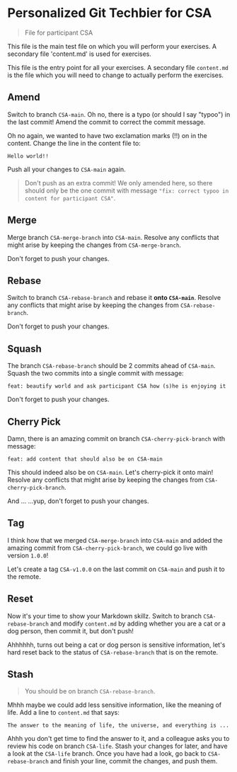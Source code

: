 # Personalized Git Techbier for CSA

> File for participant CSA

This file is the main test file on which you will perform your exercises. A
secondary file 'content.md' is used for  exercises.

This file is the entry point for all your exercises. A secondary file
`content.md` is the file which you will need to change to actually perform the
exercises.

## Amend

Switch to branch `CSA-main`. Oh no, there is a typo (or should I say "typoo") in
the last commit! Amend the commit to correct the commit message.

Oh no again, we wanted to have two exclamation marks (!!) on in the content.
Change the line in the content file to:

```
Hello world!!
```

Push all your changes to `CSA-main` again.

> Don't push as an extra commit! We only amended here, so there should only be
> the one commit with message
> `"fix: correct typoo in content for participant CSA"`.

## Merge

Merge branch `CSA-merge-branch` into `CSA-main`. Resolve any conflicts that might arise
by keeping the changes from `CSA-merge-branch`.

Don't forget to push your changes.

## Rebase

Switch to branch `CSA-rebase-branch` and rebase it **onto `CSA-main`**. Resolve any
conflicts that might arise by keeping the changes from `CSA-rebase-branch`.

Don't forget to push your changes.

## Squash

The branch `CSA-rebase-branch` should be 2 commits ahead of `CSA-main`. Squash the two
commits into a single commit with message:

```
feat: beautify world and ask participant CSA how (s)he is enjoying it
```

Don't forget to push your changes.

## Cherry Pick

Damn, there is an amazing commit on branch `CSA-cherry-pick-branch` with message:

```
feat: add content that should also be on CSA-main
```

This should indeed also be on `CSA-main`. Let's cherry-pick it onto main! Resolve
any conflicts that might arise by keeping the changes from `CSA-cherry-pick-branch`.

And ...
...yup, don't forget to push your changes.

## Tag

I think how that we merged `CSA-merge-branch` into `CSA-main` and added the amazing
commit from `CSA-cherry-pick-branch`, we could go live with version `1.0.0`!

Let's create a tag `CSA-v1.0.0` on the last commit on `CSA-main` and push it to the
remote.

## Reset

Now it's your time to show your Markdown skillz. Switch to branch `CSA-rebase-branch`
and modify `content.md` by adding whether you are a cat or a dog person, then
commit it, but don't push!

Ahhhhhh, turns out being a cat or dog person is sensitive information, let's
hard reset back to the status of `CSA-rebase-branch` that is on the remote.

## Stash

> You should be on branch `CSA-rebase-branch`.

Mhhh maybe we could add less sensitive information, like the meaning of life.
Add a line to `content.md` that says:

```
The answer to the meaning of life, the universe, and everything is ...
```

Ahhh you don't get time to find the answer to it, and a colleague asks you to
review his code on branch `CSA-life`. Stash your changes for later, and have a
look at the `CSA-life` branch. Once you have had a look, go back to
`CSA-rebase-branch` and finish your line, commit the changes, and push them.
